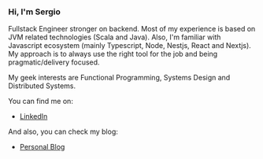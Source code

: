 ### Hi, I'm Sergio

Fullstack Engineer stronger on backend. Most of my experience is based on JVM related technologies (Scala and Java). Also, I'm familiar with Javascript ecosystem (mainly Typescript, Node, Nestjs, React and Nextjs). My approach is to always use the right tool for the job and being pragmatic/delivery focused.

My geek interests are Functional Programming, Systems Design and Distributed Systems.

You can find me on:
 * [LinkedIn](https://www.linkedin.com/in/sergio-cano-2baa4257/)

And also, you can check my blog:
 * [Personal Blog](https://serdeliverance.github.io/blog/)
